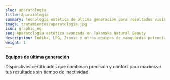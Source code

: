 ```yaml
---
slug: aparatologia
title: Aparatología
summary: Tecnología estética de última generación para resultados visibles sin cirugía.
image: tratamientos/aparatologia.jpg
icon: graphic_eq
seo: Aparatología estética avanzada en Takamaka Natural Beauty
description: Indiba, LPG, Zionic y otros equipos de vanguardia potencian tus resultados faciales y corporales con total seguridad.
weight: 1
---
```


**Equipos de última generación**

Dispositivos certificados que combinan precisión y confort para maximizar tus resultados sin tiempo de inactividad.
